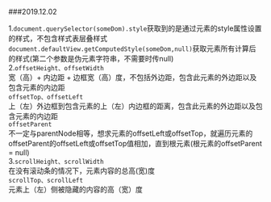 ###2019.12.02

1.`document.querySelector(someDom).style`获取到的是通过元素的style属性设置的样式，不包含样式表层叠样式<br/>
`document.defaultView.getComputedStyle(someDom,null)`获取元素所有计算后的样式(第二个参数是伪元素字符串，不需要时传null)<br/>
2.`offsetHeight、offsetWidth`<br/>
宽（高）+ 内边距 + 边框宽（高）度，不包括外边距，包含此元素的外边距以及包含元素的内边距<br/>
`offsetTop、offsetLeft`<br/>
上（左）外边框到包含元素的上（左）内边框的距离，包含此元素的外边距以及包含元素的内边距<br/>
`offsetParent`<br/>
不一定与parentNode相等，想求元素的offsetLeft或offsetTop，就遍历元素的offsetParent的offsetLeft或offsetTop值相加，直到根元素(根元素的offsetParent = null)<br/>
3.`scrollHeight、scrollWidth`<br/>
在没有滚动条的情况下，元素内容的总高(宽)度<br/>
`scrollTop、scrollLeft`<br/>
元素上（左）侧被隐藏的内容的高（宽）度<br/>